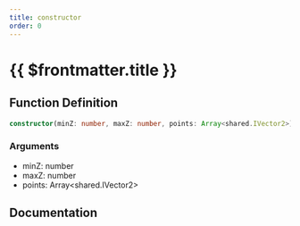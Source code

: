 ```yaml
---
title: constructor
order: 0
---
```


# {{ $frontmatter.title }}

## Function Definition

```ts
constructor(minZ: number, maxZ: number, points: Array<shared.IVector2>);
```

### Arguments

* minZ: number
* maxZ: number
* points: Array\<shared.IVector2\>

## Documentation

<!--@include: ./parts/constructor.md-->
